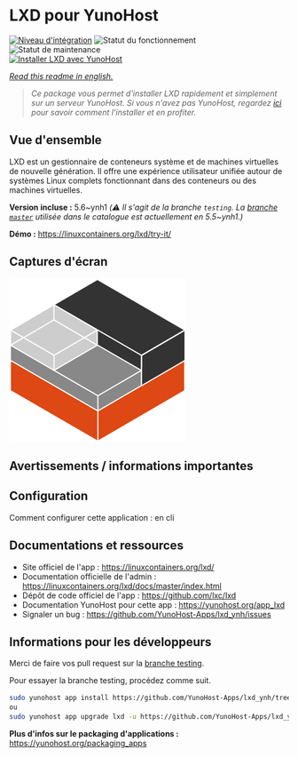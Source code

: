 <!--
N.B.: This README was automatically generated by https://github.com/YunoHost/apps/tree/master/tools/README-generator
It shall NOT be edited by hand.
-->

# LXD pour YunoHost

[![Niveau d'intégration](https://dash.yunohost.org/integration/lxd.svg)](https://dash.yunohost.org/appci/app/lxd) ![Statut du fonctionnement](https://ci-apps.yunohost.org/ci/badges/lxd.status.svg) ![Statut de maintenance](https://ci-apps.yunohost.org/ci/badges/lxd.maintain.svg)  
[![Installer LXD avec YunoHost](https://install-app.yunohost.org/install-with-yunohost.svg)](https://install-app.yunohost.org/?app=lxd)

*[Read this readme in english.](./README.md)*

> *Ce package vous permet d'installer LXD rapidement et simplement sur un serveur YunoHost.
Si vous n'avez pas YunoHost, regardez [ici](https://yunohost.org/#/install) pour savoir comment l'installer et en profiter.*

## Vue d'ensemble

LXD est un gestionnaire de conteneurs système et de machines virtuelles de nouvelle génération. Il offre une expérience utilisateur unifiée autour de systèmes Linux complets fonctionnant dans des conteneurs ou des machines virtuelles.


**Version incluse :** 5.6~ynh1 *(:warning: Il s'agit de la branche `testing`. La [branche `master`](https://github.com/YunoHost-Apps/lxd_ynh/tree/master) utilisée dans le catalogue est actuellement en 5.5\~ynh1.)*


**Démo :** https://linuxcontainers.org/lxd/try-it/

## Captures d'écran

![Capture d'écran de LXD](./doc/screenshots/LXD-logo.png)

## Avertissements / informations importantes

## Configuration

Comment configurer cette application : en cli

## Documentations et ressources

* Site officiel de l'app : <https://linuxcontainers.org/lxd/>
* Documentation officielle de l'admin : <https://linuxcontainers.org/lxd/docs/master/index.html>
* Dépôt de code officiel de l'app : <https://github.com/lxc/lxd>
* Documentation YunoHost pour cette app : <https://yunohost.org/app_lxd>
* Signaler un bug : <https://github.com/YunoHost-Apps/lxd_ynh/issues>

## Informations pour les développeurs

Merci de faire vos pull request sur la [branche testing](https://github.com/YunoHost-Apps/lxd_ynh/tree/testing).

Pour essayer la branche testing, procédez comme suit.

``` bash
sudo yunohost app install https://github.com/YunoHost-Apps/lxd_ynh/tree/testing --debug
ou
sudo yunohost app upgrade lxd -u https://github.com/YunoHost-Apps/lxd_ynh/tree/testing --debug
```

**Plus d'infos sur le packaging d'applications :** <https://yunohost.org/packaging_apps>
